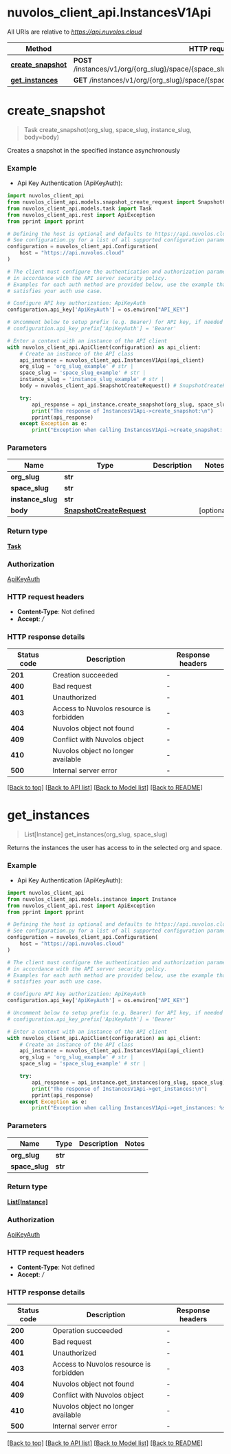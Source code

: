 # nuvolos_client_api.InstancesV1Api

All URIs are relative to *https://api.nuvolos.cloud*

Method | HTTP request | Description
------------- | ------------- | -------------
[**create_snapshot**](InstancesV1Api.md#create_snapshot) | **POST** /instances/v1/org/{org_slug}/space/{space_slug}/instance/{instance_slug}/snapshots | 
[**get_instances**](InstancesV1Api.md#get_instances) | **GET** /instances/v1/org/{org_slug}/space/{space_slug} | 


# **create_snapshot**
> Task create_snapshot(org_slug, space_slug, instance_slug, body=body)

Creates a snapshot in the specified instance asynchronously

### Example

* Api Key Authentication (ApiKeyAuth):

```python
import nuvolos_client_api
from nuvolos_client_api.models.snapshot_create_request import SnapshotCreateRequest
from nuvolos_client_api.models.task import Task
from nuvolos_client_api.rest import ApiException
from pprint import pprint

# Defining the host is optional and defaults to https://api.nuvolos.cloud
# See configuration.py for a list of all supported configuration parameters.
configuration = nuvolos_client_api.Configuration(
    host = "https://api.nuvolos.cloud"
)

# The client must configure the authentication and authorization parameters
# in accordance with the API server security policy.
# Examples for each auth method are provided below, use the example that
# satisfies your auth use case.

# Configure API key authorization: ApiKeyAuth
configuration.api_key['ApiKeyAuth'] = os.environ["API_KEY"]

# Uncomment below to setup prefix (e.g. Bearer) for API key, if needed
# configuration.api_key_prefix['ApiKeyAuth'] = 'Bearer'

# Enter a context with an instance of the API client
with nuvolos_client_api.ApiClient(configuration) as api_client:
    # Create an instance of the API class
    api_instance = nuvolos_client_api.InstancesV1Api(api_client)
    org_slug = 'org_slug_example' # str | 
    space_slug = 'space_slug_example' # str | 
    instance_slug = 'instance_slug_example' # str | 
    body = nuvolos_client_api.SnapshotCreateRequest() # SnapshotCreateRequest |  (optional)

    try:
        api_response = api_instance.create_snapshot(org_slug, space_slug, instance_slug, body=body)
        print("The response of InstancesV1Api->create_snapshot:\n")
        pprint(api_response)
    except Exception as e:
        print("Exception when calling InstancesV1Api->create_snapshot: %s\n" % e)
```



### Parameters


Name | Type | Description  | Notes
------------- | ------------- | ------------- | -------------
 **org_slug** | **str**|  | 
 **space_slug** | **str**|  | 
 **instance_slug** | **str**|  | 
 **body** | [**SnapshotCreateRequest**](SnapshotCreateRequest.md)|  | [optional] 

### Return type

[**Task**](Task.md)

### Authorization

[ApiKeyAuth](../README.md#ApiKeyAuth)

### HTTP request headers

 - **Content-Type**: Not defined
 - **Accept**: */*

### HTTP response details

| Status code | Description | Response headers |
|-------------|-------------|------------------|
**201** | Creation succeeded |  -  |
**400** | Bad request |  -  |
**401** | Unauthorized |  -  |
**403** | Access to Nuvolos resource is forbidden |  -  |
**404** | Nuvolos object not found |  -  |
**409** | Conflict with Nuvolos object |  -  |
**410** | Nuvolos object no longer available |  -  |
**500** | Internal server error |  -  |

[[Back to top]](#) [[Back to API list]](../README.md#documentation-for-api-endpoints) [[Back to Model list]](../README.md#documentation-for-models) [[Back to README]](../README.md)

# **get_instances**
> List[Instance] get_instances(org_slug, space_slug)

Returns the instances the user has access to in the selected org and space.

### Example

* Api Key Authentication (ApiKeyAuth):

```python
import nuvolos_client_api
from nuvolos_client_api.models.instance import Instance
from nuvolos_client_api.rest import ApiException
from pprint import pprint

# Defining the host is optional and defaults to https://api.nuvolos.cloud
# See configuration.py for a list of all supported configuration parameters.
configuration = nuvolos_client_api.Configuration(
    host = "https://api.nuvolos.cloud"
)

# The client must configure the authentication and authorization parameters
# in accordance with the API server security policy.
# Examples for each auth method are provided below, use the example that
# satisfies your auth use case.

# Configure API key authorization: ApiKeyAuth
configuration.api_key['ApiKeyAuth'] = os.environ["API_KEY"]

# Uncomment below to setup prefix (e.g. Bearer) for API key, if needed
# configuration.api_key_prefix['ApiKeyAuth'] = 'Bearer'

# Enter a context with an instance of the API client
with nuvolos_client_api.ApiClient(configuration) as api_client:
    # Create an instance of the API class
    api_instance = nuvolos_client_api.InstancesV1Api(api_client)
    org_slug = 'org_slug_example' # str | 
    space_slug = 'space_slug_example' # str | 

    try:
        api_response = api_instance.get_instances(org_slug, space_slug)
        print("The response of InstancesV1Api->get_instances:\n")
        pprint(api_response)
    except Exception as e:
        print("Exception when calling InstancesV1Api->get_instances: %s\n" % e)
```



### Parameters


Name | Type | Description  | Notes
------------- | ------------- | ------------- | -------------
 **org_slug** | **str**|  | 
 **space_slug** | **str**|  | 

### Return type

[**List[Instance]**](Instance.md)

### Authorization

[ApiKeyAuth](../README.md#ApiKeyAuth)

### HTTP request headers

 - **Content-Type**: Not defined
 - **Accept**: */*

### HTTP response details

| Status code | Description | Response headers |
|-------------|-------------|------------------|
**200** | Operation succeeded |  -  |
**400** | Bad request |  -  |
**401** | Unauthorized |  -  |
**403** | Access to Nuvolos resource is forbidden |  -  |
**404** | Nuvolos object not found |  -  |
**409** | Conflict with Nuvolos object |  -  |
**410** | Nuvolos object no longer available |  -  |
**500** | Internal server error |  -  |

[[Back to top]](#) [[Back to API list]](../README.md#documentation-for-api-endpoints) [[Back to Model list]](../README.md#documentation-for-models) [[Back to README]](../README.md)

